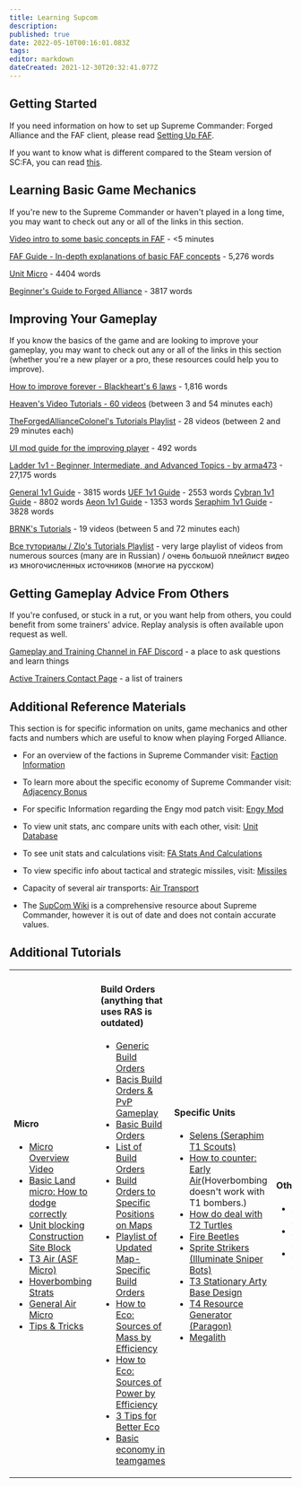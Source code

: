 ```yaml
---
title: Learning Supcom
description: 
published: true
date: 2022-05-10T00:16:01.083Z
tags: 
editor: markdown
dateCreated: 2021-12-30T20:32:41.077Z
---
```


## Getting Started

If you need information on how to set up Supreme Commander: Forged Alliance and the FAF client, please read [Setting Up FAF](/FAQ/Client-Setup).

If you want to know what is different compared to the Steam version of SC:FA, you can read [this](https://wiki.faforever.com/en/Changes-from-steam).

## Learning Basic Game Mechanics

If you're new to the Supreme Commander or haven't played in a long time, you may want to check out any or all of the links in this section.

[Video intro to some basic concepts in FAF](https://youtu.be/Nks9loE96ok) - <5 minutes

[FAF Guide - In-depth explanations of basic FAF concepts](https://docs.google.com/document/d/13S4nBDfcBK4WmFtykXGKNmvIPe9L2nbiriISpHNgE4U) - 5,276 words

[Unit Micro](/Learning/Unit-Micro) - 4404 words

[Beginner's Guide to Forged Alliance](/Learning/Beginners-Guide-to-Forged-Alliance) - 3817 words

## Improving Your Gameplay

If you know the basics of the game and are looking to improve your gameplay, you may want to check out any or all of the links in this section (whether you're a new player or a pro, these resources could help you to improve).

[How to improve forever - Blackheart's 6 laws](https://forum.faforever.com/topic/1222/how-to-improve-forever-6-laws?_=1625166213365) - 1,816 words

[Heaven's Video Tutorials - 60 videos](https://www.youtube.com/playlist?list=PLxH0oefiZR_VrY6qtvv4iIHfn6i6ipnaS) (between 3 and 54 minutes each)

[TheForgedAllianceColonel's Tutorials Playlist](https://www.youtube.com/playlist?list=PLWe0mYs3ObwL36zemynMh5G4b-3s5vol0) - 28 videos (between 2 and 29 minutes each)

[UI mod guide for the improving player](https://forum.faforever.com/topic/1186/ui-mod-guide-for-the-improving-player) - 492 words

[Ladder 1v1 - Beginner, Intermediate, and Advanced Topics - by arma473](https://forum.faforever.com/topic/766/ladder-1v1-beginner-intermediate-and-advanced-topics-by-arma473) - 27,175 words

[General 1v1 Guide](/Learning/General-1v1-Guide) - 3815 words
[UEF 1v1 Guide](/Learning/UEF-1v1-Guide) - 2553 words
[Cybran 1v1 Guide](/Learning/Cybran-1v1-Guide) - 8802 words
[Aeon 1v1 Guide](/Learning/Aeon-1v1-Guide) - 1353 words
[Seraphim 1v1 Guide](/Learning/Seraphim-1v1-Guide) - 3828 words

[BRNK's Tutorials](https://www.youtube.com/playlist?list=PL8njGw0L9GCMmWuVXUix1t_0rQ5phYRU1) - 19 videos (between 5 and 72 minutes each)

[Все туториалы / Zlo's Tutorials Playlist](https://www.youtube.com/playlist?list=PLIwKk1Z5BqbwN9QgYjoY2YUvtpOgIeOlr) - very large playlist of videos from numerous sources (many are in Russian) / очень большой плейлист видео из многочисленных источников (многие на русском)

## Getting Gameplay Advice From Others

If you're confused, or stuck in a rut, or you want help from others, you could benefit from some trainers' advice.  Replay analysis is often available upon request as well.

[Gameplay and Training Channel in FAF Discord](https://discord.gg/VzZgSZFwuX) - a place to ask questions and learn things

[Active Trainers Contact Page](https://forum.faforever.com/topic/1112/active-trainers-contact-page?_=1625168761049) - a list of trainers

## Additional Reference Materials
This section is for specific information on units, game mechanics and other facts and numbers which are useful to know when playing Forged Alliance.
- For an overview of the factions in Supreme Commander visit: [Faction Information](/Learning/Faction-Information)
- To learn more about the specific economy of Supreme Commander visit: [Adjacency Bonus](/Learning/Adjacency-Bonus)
- For specific Information regarding the Engy mod patch visit: [Engy Mod](/Game-Modifications-(Mods)#engy-mod)
- To view unit stats, anc compare units with each other, visit: [Unit Database](/Unit-Database)
- To see unit stats and calculations visit: [FA Stats And Calculations](/Learning/FA-Stats-And-Calculations)
- To view specific info about tactical and strategic missiles, visit: [Missiles](/Learning/Missiles)
- Capacity of several air transports: [Air Transport](/Learning/Air-Transport)

- The [SupCom Wiki](http://supcom.wikia.com/wiki/Main_Page) is a comprehensive resource about Supreme Commander, however it is out of date and does not contain accurate values.

## Additional Tutorials

<table>
<tbody>
<tr class="odd">
<td><h4 id="micro">Micro</h4>
<ul>
<li><a href="https://www.youtube.com/watch?v=bgdtF63mkvA&amp;list=PLxH0oefiZR_VrY6qtvv4iIHfn6i6ipnaS&amp;index=4">Micro Overview Video</a></li>
<li><a href="https://www.youtube.com/watch?v=OFfThjfIC30">Basic Land micro: How to dodge correctly</a></li>
<li><a href="https://www.youtube.com/watch?v=7MVmqyORsKI">Unit blocking</a> <a href="https://www.youtube.com/watch?v=Llm1HHmJp9E&amp;list=PLxH0oefiZR_W8xpoGh3DbGQH9_ezdV3B-&amp;index=1">Construction Site Block</a></li>
<li><a href="https://www.youtube.com/watch?v=nJM8OZYllq4">T3 Air (ASF Micro)</a></li>
<li><a href="https://youtu.be/dkDQd5EsvdA">Hoverbombing Strats</a></li>
<li><a href="https://youtu.be/w7VSbf_Lxmw?t=2m20s">General Air Micro</a></li>
<li><a href="https://www.youtube.com/watch?v=H5fLQ9quSXw">Tips &amp; Tricks</a></li>
</ul></td>
<td><h4 id="build_orders_anything_that_uses_ras_is_outdated">Build Orders (anything that uses RAS is outdated)</h4>
<ul>
<li><a href="https://www.youtube.com/watch?v=_6uE1-xS2uk">Generic Build Orders</a></li>
<li><a href="https://www.youtube.com/watch?v=ozRcglfzicU">Bacis Build Orders &amp; PvP Gameplay</a></li>
<li><a href="https://www.youtube.com/watch?v=u_m53YcP9OA">Basic Build Orders</a></li>
<li><a href="https://www.youtube.com/user/praisegugleourmaster/videos?query=build">List of Build Orders</a></li>
<li><a href="http://forums.faforever.com/forums//viewtopic.php?f=40&amp;t=9136">Build Orders to Specific Positions on Maps</a></li>
<li><a href="https://www.youtube.com/watch?v=TYwZf14xKEk&amp;list=PLxH0oefiZR_UssM3V9gTcI2WXdDo47yTm&amp;index=1">Playlist of Updated Map-Specific Build Orders</a></li>
<li><a href="https://www.youtube.com/watch?v=h-GzOhDQwA8&amp;list=PLxH0oefiZR_VrY6qtvv4iIHfn6i6ipnaS&amp;index=12">How to Eco: Sources of Mass by Efficiency</a></li>
<li><a href="https://www.youtube.com/watch?v=P0qtOfPcBfg">How to Eco: Sources of Power by Efficiency</a></li>
<li><a href="https://www.youtube.com/watch?v=lvRYxvk6EzE&amp;list=PLxH0oefiZR_VrY6qtvv4iIHfn6i6ipnaS&amp;index=13">3 Tips for Better Eco</a></li>
<li><a href="http://www.youtube.com/watch?v=esvZ3_WdGKw">Basic economy in teamgames</a></li>
</ul></td>
<td><h4 id="specific_units">Specific Units</h4>
<ul>
<li><a href="https://www.youtube.com/watch?v=V-blUZq8Jts">Selens (Seraphim T1 Scouts)</a></li>
<li><a href="https://www.youtube.com/watch?v=tzv7nOH-IrY">How to counter: Early Air</a>(Hoverbombing doesn't work with T1 bombers.)</li>
<li><a href="https://www.youtube.com/watch?v=TMosOhCkf-g">How do deal with T2 Turtles</a></li>
<li><a href="https://youtu.be/6JKtn5oB2ag">Fire Beetles</a></li>
<li><a href="https://www.youtube.com/watch?v=xcYBCiTfO0w&amp;list=PLxH0oefiZR_UXQrC_3xswDypNDF0_2kyH&amp;index=2">Sprite Strikers (Illuminate Sniper Bots)</a></li>
<li><a href="https://www.youtube.com/watch?v=xjSVmgvq_kw&amp;list=PLxH0oefiZR_UXQrC_3xswDypNDF0_2kyH&amp;index=1">T3 Stationary Arty Base Design</a></li>
<li><a href="https://www.youtube.com/watch?v=GYFKmWY_Xps&amp;list=PLxH0oefiZR_UXQrC_3xswDypNDF0_2kyH&amp;index=3">T4 Resource Generator (Paragon)</a></li>
<li><a href="https://www.youtube.com/watch?v=e9jGeqc2Cpg">Megalith</a></li>
</ul></td>
<td><h4 id="other">Other</h4>
<ul>
<li><a href="https://www.youtube.com/watch?v=yXOVsI-I5P8&amp;list=PLxH0oefiZR_VrY6qtvv4iIHfn6i6ipnaS&amp;index=3">Map Control</a></li>
<li><a href="https://www.youtube.com/watch?v=Z05hNoPpE_A">Self Destruct</a></li>
<li><a href="https://www.youtube.com/watch?v=m22CnQ90m6M">TML Blocking</a></li>
</ul></td>
</tr>
</tbody>
</table>

